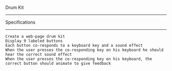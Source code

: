 Drum Kit
********

Specifications
**************
    Create a web-page drum kit
    Display 9 labeled buttons
    Each button co-responds to a keyboard key and a sound effect
    When the user presses the co-responding key on his keyboard he should hear the correct sound effect
    When the user presses the co-responding key on his keyboard, the correct button should animate to give feedback
